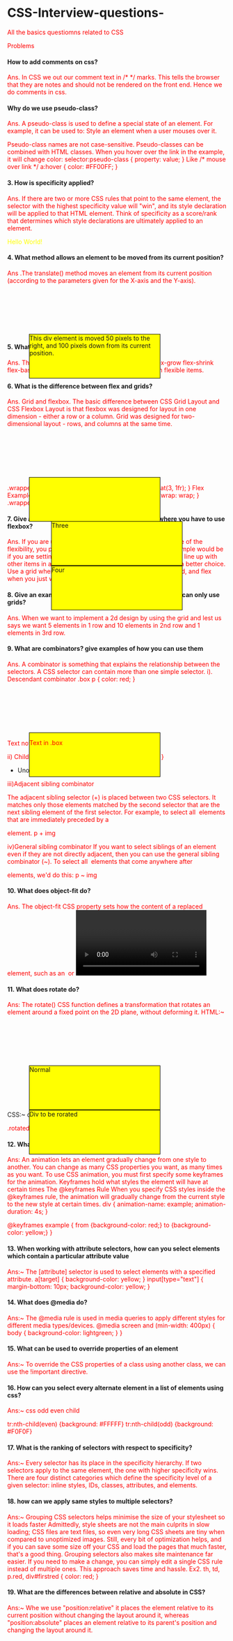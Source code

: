 # CSS-Interview-questions-
All the basics questiomns related to CSS

Problems
#### How to add comments on css?
Ans. In CSS we out our comment text in /* */ marks. This tells  the browser that they are notes and should not be rendered on the front end. Hence we do comments in css.

#### Why do we use pseudo-class?
Ans. A pseudo-class is used to define a special state of an element.
For example, it can be used to:
Style an element when a user mouses over it.

Pseudo-class names are not case-sensitive.
Pseudo-classes can be combined with HTML classes.
When you hover over the link in the example, it will change color:
selector:pseudo-class {
  property: value;
}
Like 
/* mouse over link */
a:hover {
  color: #FF00FF;
}

#### 3. How is specificity applied?
Ans. If there are two or more CSS rules that point to the same element, the selector with the highest specificity value will "win", and its style declaration will be applied to that HTML element. Think of specificity as a score/rank that determines which style declarations are ultimately applied to an element.

<style>
.test {color: green;} 
 p{
   color: red;
  } 
  #ptag{
	color:yellow;
}
</style>

<p class="test" id="ptag">Hello World!</p>

#### 4.  What method allows an element to be moved from its current position?
Ans .The translate() method moves an element from its current position (according to the parameters given for the X-axis and the Y-axis).

<style> 
div {
  width: 300px;
  height: 100px;
  background-color: yellow;
  border: 1px solid black;
  transform: translate(50px,100px);
}
</style>

<div>
This div element is moved 50 pixels to the right, and 100 pixels down from its current position.
</div>

#### 5. What properties does flex model have?
Ans. The flex property is a shorthand property for:
flex-grow
flex-shrink
flex-basis
The flex property sets the flexible length on flexible items.

#### 6. What is the difference between flex and grids?
Ans. Grid and flexbox. The basic difference between CSS Grid Layout and CSS Flexbox Layout is that flexbox was designed for layout in one dimension - either a row or a column. Grid was designed for two-dimensional layout - rows, and columns at the same time.
<div class="wrapper">
  <div>Three</div>
  <div>Four</div>
</div>

.wrapper {
  display: grid;
  grid-template-columns: repeat(3, 1fr);
}
Flex Example :
.wrapper {
  width: 500px;
  display: flex;
  flex-wrap: wrap;
}
.wrapper > div {
  flex: 1 1 150px;
}

####  7. Give an example where we have to use grids and where you have to use flexbox? 
Ans. If you are using flexbox and find yourself disabling some of the flexibility, you probably need to use CSS Grid Layout. An example would be if you are setting a percentage width on a flex item to make it line up with other items in a row above. In that case, a grid is likely to be a better choice.
Use a grid when you already have the layout structure in mind, and flex when you just want everything to fit.

#### 8. Give an example where you cannot use flexbox, and you can only use grids?
Ans. When we want to implement a 2d design by using the grid and lest us says we want 5 elements in 1 row and 10 elements in 2nd row and 1 elements in 3rd row.

#### 9. What are combinators? give examples of how you can use them
Ans. A combinator is something that explains the relationship between the selectors. A CSS selector can contain more than one simple selector.
i). Descendant combinator
.box p {
    color: red;
}  
    
<div class="box"><p>Text in .box</p></div>
<p>Text not in .box</p>
    
 ii) Child combinator
ul > li {
    border-top: 5px solid red;
}  
<ul>
    <li>Unordered item</li>
</ul>

iii)Adjacent sibling combinator

The adjacent sibling selector (+) is placed between two CSS selectors. It matches only those elements matched by the second selector that are the next sibling element of the first selector. For example, to select all <img> elements that are immediately preceded by a <p> element.
p + img
	
iv)General sibling combinator
If you want to select siblings of an element even if they are not directly adjacent, then you can use the general sibling combinator (~). To select all <img> elements that come anywhere after <p> elements, we'd do this: p ~ img

#### 10. What does object-fit do?
Ans. The object-fit CSS property sets how the content of a replaced element, such as an <img> or <video> , should be resized to fit its container. You can alter the alignment of the replaced element's content object within the element's box using the object-position property.
	
#### 11. What does rotate do?
Ans: The rotate() CSS function defines a transformation that rotates an element around a fixed point on the 2D plane, without deforming it.
HTML:~
<div>Normal</div>
<div class="rotated">Div to be rorated </div>
CSS:~
div {
  width: 80px;
  height: 80px;
}

.rotated {
  transform: rotate(260deg);
}

#### 12. What rule can be used to define animations 
Ans: An animation lets an element gradually change from one style to another.
You can change as many CSS properties you want, as many times as you want.
To use CSS animation, you must first specify some keyframes for the animation.
Keyframes hold what styles the element will have at certain times
The @keyframes Rule
When you specify CSS styles inside the @keyframes rule, the animation will gradually change from the current style to the new style at certain times.
div {
  animation-name: example;
  animation-duration: 4s;
}

@keyframes example {
  from {background-color: red;}
  to {background-color: yellow;}
}


#### 13. When working with attribute selectors, how can you select elements which contain a particular attribute value
Ans:~ The [attribute] selector is used to select elements with a specified attribute.
a[target] {
  background-color: yellow;
}
input[type="text"] {
  margin-bottom: 10px;
  background-color: yellow;
}

#### 14. What does @media do?
Ans:~ The @media rule is used in media queries to apply different styles for different media types/devices.
@media screen and (min-width: 400px) {
  body {
	background-color: lightgreen;
  }
}
#### 15. What can be used to override properties of an element
Ans:~ To override the CSS properties of a class using another class, we can use the !important directive.

#### 16. How can you select every alternate element in a list of elements using css?
Ans:~  css odd even child

tr:nth-child(even) {background: #FFFFF}
tr:nth-child(odd) {background: #F0F0F}


#### 17. What is the ranking of selectors with respect to specificity?
Ans:~ Every selector has its place in the specificity hierarchy. If two selectors apply to the same element, the one with higher specificity wins. There are four distinct categories which define the specificity level of a given selector: inline styles, IDs, classes, attributes, and elements.

#### 18. how can we apply same styles to multiple selectors?
Ans:~ Grouping CSS selectors helps minimise the size of your stylesheet so it loads faster Admittedly, style sheets are not the main culprits in slow loading; CSS files are text files, so even very long CSS sheets are tiny when compared to unoptimized images. Still, every bit of optimization helps, and if you can save some size off your CSS and load the pages that much faster, that's a good thing.
Grouping selectors also makes site maintenance far easier. If you need to make a change, you can simply edit a single CSS rule instead of multiple ones. This approach saves time and hassle.
Ex2. th, td, p.red, div#firstred { color: red; }


#### 19. What are the differences between relative and absolute in CSS?
Ans:~ Whe we use "position:relative" it places the element relative to its current position without changing the layout around it, whereas "position:absolute" places an element relative to its parent's position and changing the layout around it.

